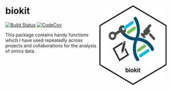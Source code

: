 biokit <img src="icon/icon.png" align="right"  width="210" height="250" />
================
[![Build Status](https://travis-ci.com/martingarrido/biokit.svg?branch=master)](https://travis-ci.com/martingarrido/biokit)
[![CodeCov](https://codecov.io/gh/martingarrido/biokit/branch/master/graph/badge.svg)](https://codecov.io/gh/martingarrido/biokit/)



This package contains handy functions which I have used repeatedly across projects and collaborations for the analysis of omics data.
